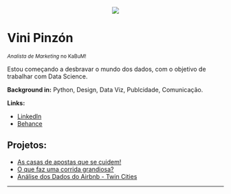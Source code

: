 <p align="center">
  <img src="https://i.imgur.com/sHJDULn.png](https://i.imgur.com/wwk4x0w.png" >
</p>

# Vini Pinzón
<sub>*Analista de Marketing* no KaBuM! </sub>

Estou começando a desbravar o mundo dos dados, com o objetivo de trabalhar com Data Science.

**Background in:** Python, Design, Data Viz, Publcidade, Comunicação.

**Links:**
* [LinkedIn](https://www.linkedin.com/in/vinipinzon)
* [Behance](https://www.behance.net/vinipinzon)


## Projetos:
* [As casas de apostas que se cuidem!](https://github.com/tosuntore/vini_pinzon_portfolio/blob/main/Modelo_de_previs%C3%A3o_dos_resultados_da_Copa_do_Mundo.ipynb)
* [O que faz uma corrida grandiosa?](https://github.com/tosuntore/vini_pinzon_portfolio/blob/main/F1_RBR.ipynb)
* [Análise dos Dados do Airbnb - Twin Cities](https://github.com/tosuntore/vini_pinzon_portfolio/blob/main/Analisando_os_Dados_do_Airbnb_Twin_Cities.ipynb)
---
